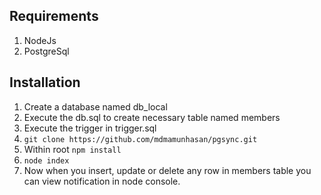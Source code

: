 ## Requirements

1. NodeJs
2. PostgreSql

## Installation

1. Create a database named db_local
2. Execute the db.sql to create necessary table named members
3. Execute the trigger in trigger.sql
4. `git clone https://github.com/mdmamunhasan/pgsync.git` 
5. Within root `npm install`
6. `node index`
7. Now when you insert, update or delete any row in members table you can view notification in node console.